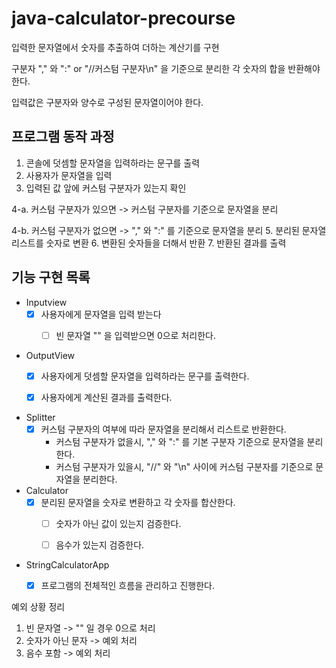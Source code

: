 # java-calculator-precourse

입력한 문자열에서 숫자를 추출하여 더하는 계산기를 구현

구분자 "," 와 ":" or "//커스텀 구분자\n" 을 기준으로 분리한 각 숫자의 합을 반환해야 한다.

입력값은 구분자와 양수로 구성된 문자열이어야 한다.

## 프로그램 동작 과정
1. 콘솔에 덧셈할 문자열을 입력하라는 문구를 출력
2. 사용자가 문자열을 입력
4. 입력된 값 앞에 커스텀 구분자가 있는지 확인

4-a. 커스텀 구분자가 있으면 -> 커스텀 구분자를 기준으로 문자열을 분리

4-b. 커스텀 구분자가 없으면 -> "," 와 ":" 를 기준으로 문자열을 분리
5. 분리된 문자열 리스트를 숫자로 변환
6. 변환된 숫자들을 더해서 반환
7. 반환된 결과를 출력

## 기능 구현 목록
- Inputview
  - [X] 사용자에게 문자열을 입력 받는다
    - [ ] 빈 문자열 "" 을 입력받으면 0으로 처리한다.


- OutputView
  - [x] 사용자에게 덧셈할 문자열을 입력하라는 문구를 출력한다.
  - [x] 사용자에게 계산된 결과를 출력한다.


- Splitter
  - [x] 커스텀 구분자의 여부에 따라 문자열을 분리해서 리스트로 반환한다.
    - 커스텀 구분자가 없을시, "," 와 ":" 를 기본 구분자 기준으로 문자열을 분리한다.
    - 커스텀 구분자가 있을시, "//" 와 "\n" 사이에 커스텀 구분자를 기준으로 문자열을 분리한다.

- Calculator
  - [x] 분리된 문자열을 숫자로 변환하고 각 숫자를 합산한다.
    - [ ] 숫자가 아닌 값이 있는지 검증한다.
    - [ ] 음수가 있는지 검증한다.


- StringCalculatorApp
  - [x] 프로그램의 전체적인 흐름을 관리하고 진행한다.


예외 상황 정리
1. 빈 문자열 -> "" 일 경우 0으로 처리
2. 숫자가 아닌 문자 -> 예외 처리 
3. 음수 포함 -> 예외 처리

